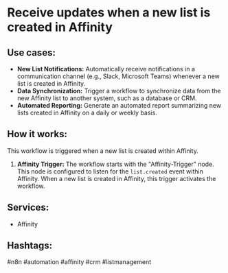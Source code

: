 # Receive updates when a new list is created in Affinity

## Use cases:

*   **New List Notifications:** Automatically receive notifications in a communication channel (e.g., Slack, Microsoft Teams) whenever a new list is created in Affinity.
*   **Data Synchronization:** Trigger a workflow to synchronize data from the new Affinity list to another system, such as a database or CRM.
*   **Automated Reporting:**  Generate an automated report summarizing new lists created in Affinity on a daily or weekly basis.

## How it works:

This workflow is triggered when a new list is created within Affinity.

1.  **Affinity Trigger:** The workflow starts with the "Affinity-Trigger" node. This node is configured to listen for the `list.created` event within Affinity.  When a new list is created in Affinity, this trigger activates the workflow.

## Services:

*   Affinity

## Hashtags:

#n8n #automation #affinity #crm #listmanagement
